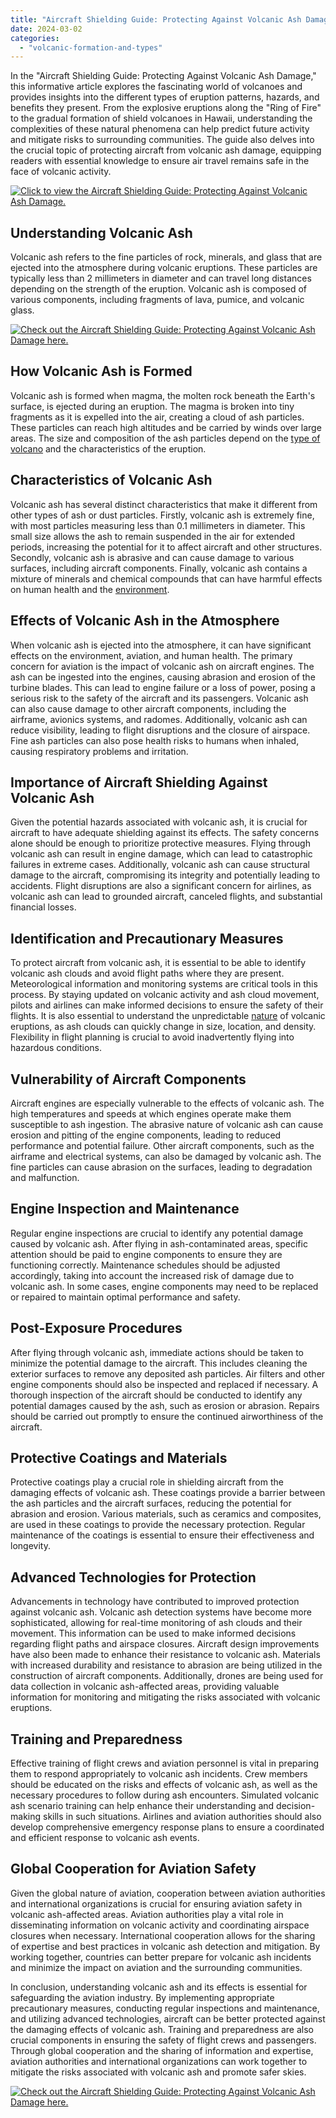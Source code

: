 ```yaml
---
title: "Aircraft Shielding Guide: Protecting Against Volcanic Ash Damage"
date: 2024-03-02
categories: 
  - "volcanic-formation-and-types"
---
```


In the "Aircraft Shielding Guide: Protecting Against Volcanic Ash Damage," this informative article explores the fascinating world of volcanoes and provides insights into the different types of eruption patterns, hazards, and benefits they present. From the explosive eruptions along the "Ring of Fire" to the gradual formation of shield volcanoes in Hawaii, understanding the complexities of these natural phenomena can help predict future activity and mitigate risks to surrounding communities. The guide also delves into the crucial topic of protecting aircraft from volcanic ash damage, equipping readers with essential knowledge to ensure air travel remains safe in the face of volcanic activity.

[![Click to view the Aircraft Shielding Guide: Protecting Against Volcanic Ash Damage.](images/visit-official-website-purple-11-45.png "Click to view the Aircraft Shielding Guide: Protecting Against Volcanic Ash Damage.")](https://www.hawaiitours.com/?ref=poolboy17 "Click to view the Aircraft Shielding Guide: Protecting Against Volcanic Ash Damage.")

## Understanding Volcanic Ash

Volcanic ash refers to the fine particles of rock, minerals, and glass that are ejected into the atmosphere during volcanic eruptions. These particles are typically less than 2 millimeters in diameter and can travel long distances depending on the strength of the eruption. Volcanic ash is composed of various components, including fragments of lava, pumice, and volcanic glass.

[![Check out the Aircraft Shielding Guide: Protecting Against Volcanic Ash Damage here.](images/visit-official-website-indigo-14-58.png "Check out the Aircraft Shielding Guide: Protecting Against Volcanic Ash Damage here.")](https://www.hawaiitours.com/?ref=poolboy17 "Check out the Aircraft Shielding Guide: Protecting Against Volcanic Ash Damage here.")

## How Volcanic Ash is Formed

Volcanic ash is formed when magma, the molten rock beneath the Earth's surface, is ejected during an eruption. The magma is broken into tiny fragments as it is expelled into the air, creating a cloud of ash particles. These particles can reach high altitudes and be carried by winds over large areas. The size and composition of the ash particles depend on the [type of volcano](https://magmamatters.com/understanding-volcanic-formation-a-comprehensive-guide/ "Understanding Volcanic Formation: A Comprehensive Guide") and the characteristics of the eruption.

## Characteristics of Volcanic Ash

Volcanic ash has several distinct characteristics that make it different from other types of ash or dust particles. Firstly, volcanic ash is extremely fine, with most particles measuring less than 0.1 millimeters in diameter. This small size allows the ash to remain suspended in the air for extended periods, increasing the potential for it to affect aircraft and other structures. Secondly, volcanic ash is abrasive and can cause damage to various surfaces, including aircraft components. Finally, volcanic ash contains a mixture of minerals and chemical compounds that can have harmful effects on human health and the [environment](https://magmamatters.com/geothermal-energy-and-its-volcanic-origins/ "Geothermal Energy and Its Volcanic Origins").

## Effects of Volcanic Ash in the Atmosphere

When volcanic ash is ejected into the atmosphere, it can have significant effects on the environment, aviation, and human health. The primary concern for aviation is the impact of volcanic ash on aircraft engines. The ash can be ingested into the engines, causing abrasion and erosion of the turbine blades. This can lead to engine failure or a loss of power, posing a serious risk to the safety of the aircraft and its passengers. Volcanic ash can also cause damage to other aircraft components, including the airframe, avionics systems, and radomes. Additionally, volcanic ash can reduce visibility, leading to flight disruptions and the closure of airspace. Fine ash particles can also pose health risks to humans when inhaled, causing respiratory problems and irritation.

## Importance of Aircraft Shielding Against Volcanic Ash

Given the potential hazards associated with volcanic ash, it is crucial for aircraft to have adequate shielding against its effects. The safety concerns alone should be enough to prioritize protective measures. Flying through volcanic ash can result in engine damage, which can lead to catastrophic failures in extreme cases. Additionally, volcanic ash can cause structural damage to the aircraft, compromising its integrity and potentially leading to accidents. Flight disruptions are also a significant concern for airlines, as volcanic ash can lead to grounded aircraft, canceled flights, and substantial financial losses.

## Identification and Precautionary Measures

To protect aircraft from volcanic ash, it is essential to be able to identify volcanic ash clouds and avoid flight paths where they are present. Meteorological information and monitoring systems are critical tools in this process. By staying updated on volcanic activity and ash cloud movement, pilots and airlines can make informed decisions to ensure the safety of their flights. It is also essential to understand the unpredictable [nature](https://magmamatters.com/the-art-and-science-of-volcano-monitoring/ "The Art and Science of Volcano Monitoring") of volcanic eruptions, as ash clouds can quickly change in size, location, and density. Flexibility in flight planning is crucial to avoid inadvertently flying into hazardous conditions.

## Vulnerability of Aircraft Components

Aircraft engines are especially vulnerable to the effects of volcanic ash. The high temperatures and speeds at which engines operate make them susceptible to ash ingestion. The abrasive nature of volcanic ash can cause erosion and pitting of the engine components, leading to reduced performance and potential failure. Other aircraft components, such as the airframe and electrical systems, can also be damaged by volcanic ash. The fine particles can cause abrasion on the surfaces, leading to degradation and malfunction.

## Engine Inspection and Maintenance

Regular engine inspections are crucial to identify any potential damage caused by volcanic ash. After flying in ash-contaminated areas, specific attention should be paid to engine components to ensure they are functioning correctly. Maintenance schedules should be adjusted accordingly, taking into account the increased risk of damage due to volcanic ash. In some cases, engine components may need to be replaced or repaired to maintain optimal performance and safety.

## Post-Exposure Procedures

After flying through volcanic ash, immediate actions should be taken to minimize the potential damage to the aircraft. This includes cleaning the exterior surfaces to remove any deposited ash particles. Air filters and other engine components should also be inspected and replaced if necessary. A thorough inspection of the aircraft should be conducted to identify any potential damages caused by the ash, such as erosion or abrasion. Repairs should be carried out promptly to ensure the continued airworthiness of the aircraft.

## Protective Coatings and Materials

Protective coatings play a crucial role in shielding aircraft from the damaging effects of volcanic ash. These coatings provide a barrier between the ash particles and the aircraft surfaces, reducing the potential for abrasion and erosion. Various materials, such as ceramics and composites, are used in these coatings to provide the necessary protection. Regular maintenance of the coatings is essential to ensure their effectiveness and longevity.

## Advanced Technologies for Protection

Advancements in technology have contributed to improved protection against volcanic ash. Volcanic ash detection systems have become more sophisticated, allowing for real-time monitoring of ash clouds and their movement. This information can be used to make informed decisions regarding flight paths and airspace closures. Aircraft design improvements have also been made to enhance their resistance to volcanic ash. Materials with increased durability and resistance to abrasion are being utilized in the construction of aircraft components. Additionally, drones are being used for data collection in volcanic ash-affected areas, providing valuable information for monitoring and mitigating the risks associated with volcanic eruptions.

## Training and Preparedness

Effective training of flight crews and aviation personnel is vital in preparing them to respond appropriately to volcanic ash incidents. Crew members should be educated on the risks and effects of volcanic ash, as well as the necessary procedures to follow during ash encounters. Simulated volcanic ash scenario training can help enhance their understanding and decision-making skills in such situations. Airlines and aviation authorities should also develop comprehensive emergency response plans to ensure a coordinated and efficient response to volcanic ash events.

## Global Cooperation for Aviation Safety

Given the global nature of aviation, cooperation between aviation authorities and international organizations is crucial for ensuring aviation safety in volcanic ash-affected areas. Aviation authorities play a vital role in disseminating information on volcanic activity and coordinating airspace closures when necessary. International cooperation allows for the sharing of expertise and best practices in volcanic ash detection and mitigation. By working together, countries can better prepare for volcanic ash incidents and minimize the impact on aviation and the surrounding communities.

In conclusion, understanding volcanic ash and its effects is essential for safeguarding the aviation industry. By implementing appropriate precautionary measures, conducting regular inspections and maintenance, and utilizing advanced technologies, aircraft can be better protected against the damaging effects of volcanic ash. Training and preparedness are also crucial components in ensuring the safety of flight crews and passengers. Through global cooperation and the sharing of information and expertise, aviation authorities and international organizations can work together to mitigate the risks associated with volcanic ash and promote safer skies.

[![Check out the Aircraft Shielding Guide: Protecting Against Volcanic Ash Damage here.](images/visit-official-website-blue-grey-7-51.png "Check out the Aircraft Shielding Guide: Protecting Against Volcanic Ash Damage here.")](https://www.hawaiitours.com/?ref=poolboy17 "Check out the Aircraft Shielding Guide: Protecting Against Volcanic Ash Damage here.")
